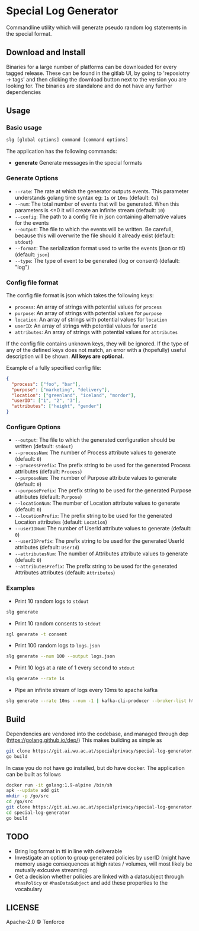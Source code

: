 # Special Log Generator
Commandline utility which will generate pseudo random log statements in the
special format.

## Download and Install
Binaries for a large number of platforms can be downloaded for every tagged release.
These can be found in the gitlab UI, by going to 'reposiotry -> tags' and then clicking the download button next to the version you are looking for.
The binaries are standalone and do not have any further dependencies

## Usage

### Basic usage
```bash
slg [global options] command [command options]
```

The application has the following commands:
- **generate** Generate messages in the special formats

### Generate Options
- `--rate`: The rate at which the generator outputs events. This parameter understands golang time syntax eg: `1s` or `10ms` (default: `0s`)
- `--num`: The total number of events that will be generated. When this parameters is <=0 it will create an infinite stream (default: `10`)
- `--config`: The path to a config file in json containing alternative values for the events
- `--output`: The file to which the events will be written. Be carefull, because this will overwrite the file should it already exist (default: `stdout`)
- `--format`: The serialization format used to write the events (json or ttl) (default: `json`)
- `--type`: The type of event to be generated (log or consent) (default: "log")

### Config file format
The config file format is json which takes the following keys:
- `process`: An array of strings with potential values for `process`
- `purpose`: An array of strings with potential values for `purpose`
- `location`: An array of strings with potential values for `location`
- `userID`: An array of strings with potential values for `userId`
- `attributes`: An array of strings with potential values for `attributes`

If the config file contains unknown keys, they will be ignored.
If the type of any of the defined keys does not match, an error with a (hopefully) useful description will be shown.
**All keys are optional.**

Example of a fully specified config file:

```json
{
  "process": ["foo", "bar"],
  "purpose": ["marketing", "delivery"],
  "location": ["greenland", "iceland", "mordor"],
  "userID": ["1", "2", "3"],
  "attributes": ["height", "gender"]
}
```

### Configure Options
- `--output`: The file to which the generated configuration should be written (default: `stdout`)
- `--processNum`: The number of Process attribute values to generate (default: `0`)
- `--processPrefix`: The prefix string to be used for the generated Process attributes (default: `Process`)
- `--purposeNum`: The number of Purpose attribute values to generate (default: `0`)
- `--purposePrefix`: The prefix string to be used for the generated Purpose attributes (default: `Purpose`)
- `--locationNum`: The number of Location attribute values to generate (default: `0`)
- `--locationPrefix`: The prefix string to be used for the generated Location attributes (default: `Location`)
- `--userIDNum`: The number of UserId attribute values to generate (default: `0`)
- `--userIDPrefix`: The prefix string to be used for the generated UserId attributes (default: `UserId`)
- `--attributesNum`: The number of Attributes attribute values to generate (default: `0`)
- `--attributesPrefix`: The prefix string to be used for the generated Attributes attributes (default: `Attributes`)

### Examples
- Print 10 random logs to `stdout`
```bash
slg generate
```
- Print 10 random consents to `stdout`
```bash
sgl generate -t consent
```
- Print 100 random logs to `logs.json`
```bash
slg generate --num 100 --output logs.json
```
- Print 10 logs at a rate of 1 every second to `stdout`
```bash
slg generate --rate 1s
```
- Pipe an infinite stream of logs every 10ms to apache kafka
```bash
slg generate --rate 10ms --num -1 | kafka-cli-producer --broker-list http://kafka:9300 --zookeeper http://zookeeper:2181 --topic special-logs
```

## Build
Dependencies are vendored into the codebase, and managed through dep (https://golang.github.io/dep/)
This makes building as simple as

```bash
git clone https://git.ai.wu.ac.at/specialprivacy/special-log-generator.git # Ensure this is somewhere on the $GOPATH
go build
```

In case you do not have go installed, but do have docker. The application can be built as follows
```bash
docker run -it golang:1.9-alpine /bin/sh
apk --update add git
mkdir -p /go/src
cd /go/src
git clone https://git.ai.wu.ac.at/specialprivacy/special-log-generator.git
cd special-log-generator
go build
```

## TODO
* Bring log format in ttl in line with deliverable
* Investigate an option to group generated policies by userID (might have memory usage consequences at high rates / volumes, will most likely be mutually exlcusive streaming)
* Get a decision whether policies are linked with a datasubject through `#hasPolicy` or `#hasDataSubject` and add these properties to the vocabulary

## LICENSE
Apache-2.0 © Tenforce
